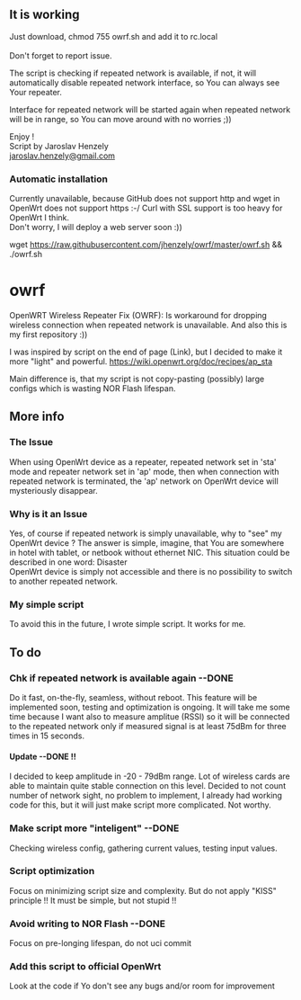 ## It is working 
Just download, chmod 755 owrf.sh and add it to rc.local <br>
<br>
Don't forget to report issue.

The script is checking if repeated network is available, if not, it will automatically disable repeated network interface, so You can always see Your repeater.

Interface for repeated network will be started again when repeated network will be in range, so You can move around with no worries ;))

Enjoy !
<br>
Script by Jaroslav Henzely <br>
jaroslav.henzely@gmail.com

### Automatic installation
Currently unavailable, because GitHub does not support http and wget in OpenWrt does not support https :-/ Curl with SSL support is too heavy for OpenWrt I think.
<br>Don't worry, I will deploy a web server soon :))

wget https://raw.githubusercontent.com/jhenzely/owrf/master/owrf.sh && ./owrf.sh

# owrf
OpenWRT Wireless Repeater Fix (OWRF): Is workaround for dropping wireless connection when repeated network is unavailable. And also this is my first repository :))

I was inspired by script on the end of page (Link), but I decided to make it more "light" and powerful.
https://wiki.openwrt.org/doc/recipes/ap_sta

Main difference is, that my script is not copy-pasting (possibly) large configs which is wasting NOR Flash lifespan.

## More info

### The Issue
When using OpenWrt device as a repeater, repeated network set in 'sta' mode and repeater network set in 'ap' mode, then when connection with repeated network is terminated, the 'ap' network on OpenWrt device will mysteriously disappear.

### Why is it an Issue
Yes, of course if repeated network is simply unavailable, why to "see" my OpenWrt device ?
The answer is simple, imagine, that You are somewhere in hotel with tablet, or netbook without ethernet NIC.
This situation could be described in one word: Disaster <br>
OpenWrt device is simply not accessible and there is no possibility to switch to another repeated network.

### My simple script
To avoid this in the future, I wrote simple script. It works for me.

## To do

### Chk if repeated network is available again --DONE
Do it fast, on-the-fly, seamless, without reboot.
This feature will be implemented soon, testing and optimization is ongoing.
It will take me some time because I want also to measure amplitue (RSSI) so it will be connected to the repeated network only if measured signal is at least 75dBm for three times in 15 seconds.
#### Update --DONE !!
I decided to keep amplitude in -20 - 79dBm range. Lot of wireless cards are able to maintain quite stable connection on this level. Decided to not count number of network sight, no problem to implement, I already had working code for this, but it will just make script more complicated. Not worthy.

### Make script more "inteligent" --DONE
Checking wireless config, gathering current values, testing input values.

### Script optimization
Focus on minimizing script size and complexity.
But do not apply "KISS" principle !! It must be simple, but not stupid !!

### Avoid writing to NOR Flash --DONE
Focus on pre-longing lifespan, do not uci commit

### Add this script to official OpenWrt
Look at the code if Yo don't see any bugs and/or room for improvement
